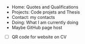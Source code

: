 - Home: Quotes and Qualifications
- Projects: Code projets and Thesis
- Contact: my contacts
- Doing: What I am currently doing
- Maybe GitHub page host
- [ ] QR code for website on CV
